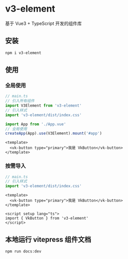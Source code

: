 # v3-element

基于 Vue3 + TypeScript 开发的组件库

## 安装

```sh
npm i v3-element
```

## 使用
### 全局使用
``` ts
// main.ts
// 引入所有组件
import V3Element from 'v3-element'
// 引入样式
import 'v3-element/dist/index.css'

import App from './App.vue'
// 全局使用
createApp(App).use(V3Element).mount('#app')
```

```vue
<template>
  <vk-button type="primary">我是 VkButton</vk-button>
</template>
```

### 按需导入
```ts
// main.ts
// 引入样式
import 'v3-element/dist/index.css'
```

```vue
<template>
  <vk-button type="primary">我是 VkButton</vk-button>
</template>

<script setup lang="ts">
import { VkButton } from 'v3-element'
</script>
```

## 本地运行 vitepress 组件文档
```sh
npm run docs:dev
```


